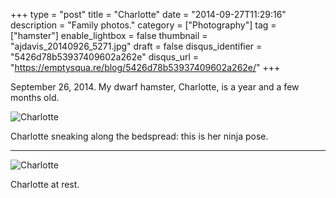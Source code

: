 +++
type = "post"
title = "Charlotte"
date = "2014-09-27T11:29:16"
description = "Family photos."
category = ["Photography"]
tag = ["hamster"]
enable_lightbox = false
thumbnail = "ajdavis_20140926_5271.jpg"
draft = false
disqus_identifier = "5426d78b53937409602a262e"
disqus_url = "https://emptysqua.re/blog/5426d78b53937409602a262e/"
+++

<p>September 26, 2014. My dwarf hamster, Charlotte, is a year and a few months old.</p>
<p><img style="display:block; margin-left:auto; margin-right:auto;" src="ajdavis_20140926_5279.jpg" alt="Charlotte" title="Charlotte" /></p>
<p>Charlotte sneaking along the bedspread: this is her ninja pose.</p>
<hr />
<p><img style="display:block; margin-left:auto; margin-right:auto;" src="ajdavis_20140926_5271.jpg" alt="Charlotte" title="Charlotte" /></p>
<p>Charlotte at rest.</p>
